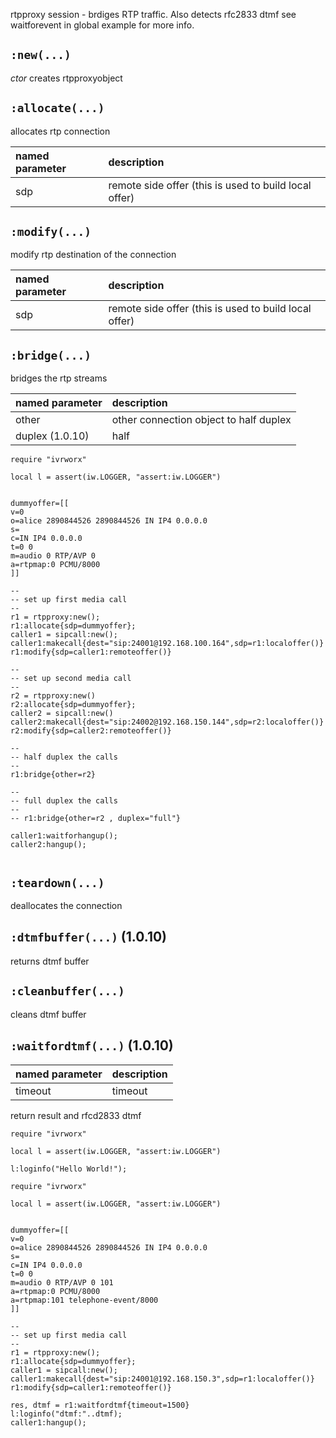 

rtpproxy session - brdiges RTP traffic. Also detects rfc2833 dtmf see waitforevent in global example for more info.


## `:new(...)` ##
_ctor_
creates rtpproxyobject

## `:allocate(...)` ##
allocates rtp connection

| **named parameter** | **description** |
|:--------------------|:----------------|
| sdp                 | remote side offer (this is used to build local offer) |


## `:modify(...)` ##
modify rtp destination of the connection

| **named parameter** | **description** |
|:--------------------|:----------------|
| sdp                 | remote side offer (this is used to build local offer) |


## `:bridge(...)` ##
bridges the rtp streams

| **named parameter** | **description** |
|:--------------------|:----------------|
| other               | other connection object to half duplex |
| duplex (1.0.10)     | half | full     |

```
require "ivrworx"

local l	= assert(iw.LOGGER, "assert:iw.LOGGER")


dummyoffer=[[
v=0
o=alice 2890844526 2890844526 IN IP4 0.0.0.0
s=
c=IN IP4 0.0.0.0
t=0 0
m=audio 0 RTP/AVP 0
a=rtpmap:0 PCMU/8000
]]

--
-- set up first media call
--
r1 = rtpproxy:new();
r1:allocate{sdp=dummyoffer};
caller1 = sipcall:new();
caller1:makecall{dest="sip:24001@192.168.100.164",sdp=r1:localoffer()} 
r1:modify{sdp=caller1:remoteoffer()}

--
-- set up second media call
--
r2 = rtpproxy:new()
r2:allocate{sdp=dummyoffer};
caller2 = sipcall:new()
caller2:makecall{dest="sip:24002@192.168.150.144",sdp=r2:localoffer()} 
r2:modify{sdp=caller2:remoteoffer()}

--
-- half duplex the calls
--
r1:bridge{other=r2}

--
-- full duplex the calls
--
-- r1:bridge{other=r2 , duplex="full"}

caller1:waitforhangup();
caller2:hangup();


```

## `:teardown(...)` ##
deallocates the connection


## `:dtmfbuffer(...)` (1.0.10) ##
returns dtmf buffer

## `:cleanbuffer(...)` ##
cleans dtmf buffer

## `:waitfordtmf(...)`  (1.0.10) ##

| **named parameter** | **description** |
|:--------------------|:----------------|
| timeout             | timeout         |

return result and rfcd2833 dtmf
```
require "ivrworx"

local l	= assert(iw.LOGGER, "assert:iw.LOGGER")

l:loginfo("Hello World!");

require "ivrworx"

local l = assert(iw.LOGGER, "assert:iw.LOGGER")


dummyoffer=[[
v=0
o=alice 2890844526 2890844526 IN IP4 0.0.0.0
s=
c=IN IP4 0.0.0.0
t=0 0
m=audio 0 RTP/AVP 0 101
a=rtpmap:0 PCMU/8000
a=rtpmap:101 telephone-event/8000
]]

--
-- set up first media call
--
r1 = rtpproxy:new();
r1:allocate{sdp=dummyoffer};
caller1 = sipcall:new();
caller1:makecall{dest="sip:24001@192.168.150.3",sdp=r1:localoffer()} 
r1:modify{sdp=caller1:remoteoffer()}

res, dtmf = r1:waitfordtmf{timeout=1500}
l:loginfo("dtmf:"..dtmf);
caller1:hangup();

```